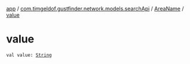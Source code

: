 [app](../../index.md) / [com.timgeldof.gustfinder.network.models.searchApi](../index.md) / [AreaName](index.md) / [value](./value.md)

# value

`val value: `[`String`](https://kotlinlang.org/api/latest/jvm/stdlib/kotlin/-string/index.html)